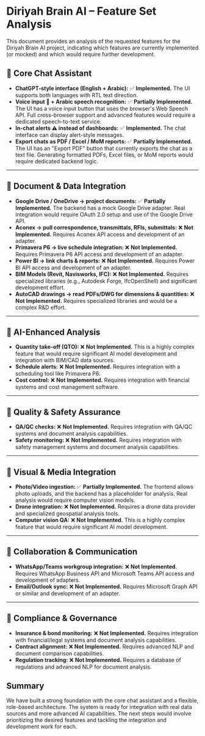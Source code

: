 # Diriyah Brain AI – Feature Set Analysis

This document provides an analysis of the requested features for the Diriyah Brain AI project, indicating which features are currently implemented (or mocked) and which would require further development.

## 🔹 Core Chat Assistant

- **ChatGPT-style interface (English + Arabic):** ✅ **Implemented.** The UI supports both languages with RTL text direction.
- **Voice input 🎤 + Arabic speech recognition:** ✅ **Partially Implemented.** The UI has a voice input button that uses the browser's Web Speech API. Full cross-browser support and advanced features would require a dedicated speech-to-text service.
- **In-chat alerts ⚠️ instead of dashboards:** ✅ **Implemented.** The chat interface can display alert-style messages.
- **Export chats as PDF / Excel / MoM reports:** ✅ **Partially Implemented.** The UI has an "Export PDF" button that currently exports the chat as a text file. Generating formatted PDFs, Excel files, or MoM reports would require dedicated backend logic.

---

## 🔹 Document & Data Integration

- **Google Drive / OneDrive → project documents:** ✅ **Partially Implemented.** The backend has a mock Google Drive adapter. Real integration would require OAuth 2.0 setup and use of the Google Drive API.
- **Aconex → pull correspondence, transmittals, RFIs, submittals:** ❌ **Not Implemented.** Requires Aconex API access and development of an adapter.
- **Primavera P6 → live schedule integration:** ❌ **Not Implemented.** Requires Primavera P6 API access and development of an adapter.
- **Power BI → link charts & reports:** ❌ **Not Implemented.** Requires Power BI API access and development of an adapter.
- **BIM Models (Revit, Navisworks, IFC):** ❌ **Not Implemented.** Requires specialized libraries (e.g., Autodesk Forge, IfcOpenShell) and significant development effort.
- **AutoCAD drawings → read PDFs/DWG for dimensions & quantities:** ❌ **Not Implemented.** Requires specialized libraries and would be a complex R&D effort.

---

## 🔹 AI-Enhanced Analysis

- **Quantity take-off (QTO):** ❌ **Not Implemented.** This is a highly complex feature that would require significant AI model development and integration with BIM/CAD data sources.
- **Schedule alerts:** ❌ **Not Implemented.** Requires integration with a scheduling tool like Primavera P6.
- **Cost control:** ❌ **Not Implemented.** Requires integration with financial systems and cost management software.

---

## 🔹 Quality & Safety Assurance

- **QA/QC checks:** ❌ **Not Implemented.** Requires integration with QA/QC systems and document analysis capabilities.
- **Safety monitoring:** ❌ **Not Implemented.** Requires integration with safety management systems and document analysis capabilities.

---

## 🔹 Visual & Media Integration

- **Photo/Video ingestion:** ✅ **Partially Implemented.** The frontend allows photo uploads, and the backend has a placeholder for analysis. Real analysis would require computer vision models.
- **Drone integration:** ❌ **Not Implemented.** Requires a drone data provider and specialized geospatial analysis tools.
- **Computer vision QA:** ❌ **Not Implemented.** This is a highly complex feature that would require significant AI model development.

---

## 🔹 Collaboration & Communication

- **WhatsApp/Teams workgroup integration:** ❌ **Not Implemented.** Requires WhatsApp Business API and Microsoft Teams API access and development of adapters.
- **Email/Outlook sync:** ❌ **Not Implemented.** Requires Microsoft Graph API or similar and development of an adapter.

---

## 🔹 Compliance & Governance

- **Insurance & bond monitoring:** ❌ **Not Implemented.** Requires integration with financial/legal systems and document analysis capabilities.
- **Contract alignment:** ❌ **Not Implemented.** Requires advanced NLP and document comparison capabilities.
- **Regulation tracking:** ❌ **Not Implemented.** Requires a database of regulations and advanced NLP for document analysis.

## Summary

We have built a strong foundation with the core chat assistant and a flexible, role-based architecture. The system is ready for integration with real data sources and more advanced AI capabilities. The next steps would involve prioritizing the desired features and tackling the integration and development work for each.


